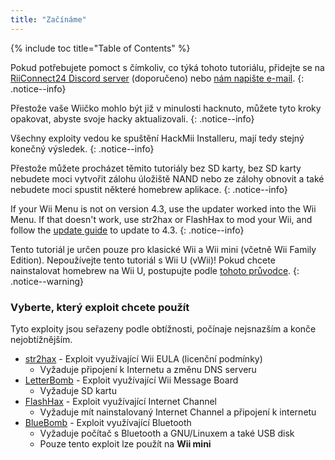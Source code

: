 ```yaml
---
title: "Začínáme"
---
```


{% include toc title="Table of Contents" %}

Pokud potřebujete pomoct s čímkoliv, co týká tohoto tutoriálu, přidejte se na [RiiConnect24 Discord server](https://discord.gg/rc24) (doporučeno) nebo [nám napište e-mail](mailto:support@riiconnect24.net).
{: .notice--info}

Přestože vaše Wiičko mohlo být již v minulosti hacknuto, můžete tyto kroky opakovat, abyste svoje hacky aktualizovali.
{: .notice--info}

Všechny exploity vedou ke spuštění HackMii Installeru, mají tedy stejný konečný výsledek.
{: .notice--info}

Přestože můžete procházet těmito tutoriály bez SD karty, bez SD karty nebudete moci vytvořit zálohu úložiště NAND nebo ze zálohy obnovit a také nebudete moci spustit některé homebrew aplikace.
{: .notice--info}

If your Wii Menu is not on version 4.3, use the updater worked into the Wii Menu. If that doesn't work, use str2hax or FlashHax to mod your Wii, and follow the [update guide](update) to update to 4.3.
{: .notice--info}

Tento tutoriál je určen pouze pro klasické Wii a Wii mini (včetně Wii Family Edition). Nepoužívejte tento tutoriál s Wii U (vWii)! Pokud chcete nainstalovat homebrew na Wii U, postupujte podle [tohoto průvodce](https://wiiu.hacks.guide).
{: .notice--warning}

### Vyberte, který exploit chcete použít

Tyto exploity jsou seřazeny podle obtížnosti, počínaje nejsnazším a konče nejobtížnějším.

- [str2hax](str2hax) - Exploit využívající Wii EULA (licenční podmínky)
    * Vyžaduje připojení k Internetu a změnu DNS serveru
- [LetterBomb](letterbomb) - Exploit využívající Wii Message Board
    * Vyžaduje SD kartu
- [FlashHax](flashhax) - Exploit využívající Internet Channel
    * Vyžaduje mít nainstalovaný Internet Channel a připojení k internetu
- [BlueBomb](bluebomb) - Exploit využívající Bluetooth
    * Vyžaduje počítač s Bluetooth a GNU/Linuxem a také USB disk
    * Pouze tento exploit lze použít na **Wii mini**

